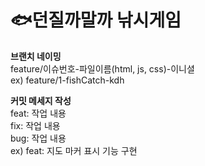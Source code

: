 # 🐟던질까말까 낚시게임

**브랜치 네이밍**<br>
feature/이슈번호-파일이름(html, js, css)-이니셜<br>
ex) feature/1-fishCatch-kdh

**커밋 메세지 작성**<br>
feat: 작업 내용 <br>
fix: 작업 내용 <br>
bug: 작업 내용 <br>
ex) feat: 지도 마커 표시 기능 구현
